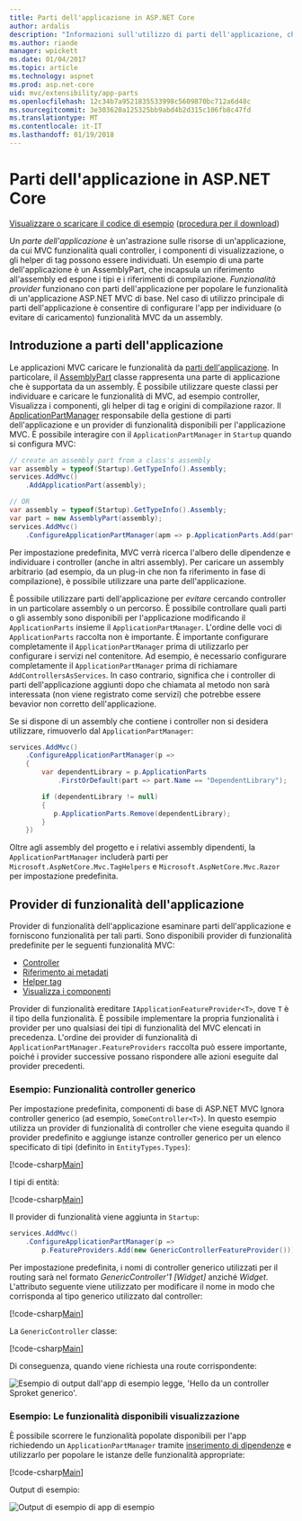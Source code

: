 ```yaml
---
title: Parti dell'applicazione in ASP.NET Core
author: ardalis
description: "Informazioni sull'utilizzo di parti dell'applicazione, che sono abstrations sulle risorse di un'app, configurare l'app per individuare o evitare di caricare le funzionalità da un assembly."
ms.author: riande
manager: wpickett
ms.date: 01/04/2017
ms.topic: article
ms.technology: aspnet
ms.prod: asp.net-core
uid: mvc/extensibility/app-parts
ms.openlocfilehash: 12c34b7a9521835533998c5609870bc712a6d48c
ms.sourcegitcommit: 3e303620a125325bb9abd4b2d315c106fb8c47fd
ms.translationtype: MT
ms.contentlocale: it-IT
ms.lasthandoff: 01/19/2018
---
```

# <a name="application-parts-in-aspnet-core"></a>Parti dell'applicazione in ASP.NET Core

[Visualizzare o scaricare il codice di esempio](https://github.com/aspnet/Docs/tree/master/aspnetcore/mvc/advanced/app-parts/sample) ([procedura per il download](xref:tutorials/index#how-to-download-a-sample))

Un *parte dell'applicazione* è un'astrazione sulle risorse di un'applicazione, da cui MVC funzionalità quali controller, i componenti di visualizzazione, o gli helper di tag possono essere individuati. Un esempio di una parte dell'applicazione è un AssemblyPart, che incapsula un riferimento all'assembly ed espone i tipi e i riferimenti di compilazione. *Funzionalità provider* funzionano con parti dell'applicazione per popolare le funzionalità di un'applicazione ASP.NET MVC di base. Nel caso di utilizzo principale di parti dell'applicazione è consentire di configurare l'app per individuare (o evitare di caricamento) funzionalità MVC da un assembly.

## <a name="introducing-application-parts"></a>Introduzione a parti dell'applicazione

Le applicazioni MVC caricare le funzionalità da [parti dell'applicazione](/aspnet/core/api/microsoft.aspnetcore.mvc.applicationparts.applicationpart). In particolare, il [AssemblyPart](/aspnet/core/api/microsoft.aspnetcore.mvc.applicationparts.assemblypart#Microsoft_AspNetCore_Mvc_ApplicationParts_AssemblyPart) classe rappresenta una parte di applicazione che è supportata da un assembly. È possibile utilizzare queste classi per individuare e caricare le funzionalità di MVC, ad esempio controller, Visualizza i componenti, gli helper di tag e origini di compilazione razor. Il [ApplicationPartManager](/aspnet/core/api/microsoft.aspnetcore.mvc.applicationparts.applicationpartmanager) responsabile della gestione di parti dell'applicazione e un provider di funzionalità disponibili per l'applicazione MVC. È possibile interagire con il `ApplicationPartManager` in `Startup` quando si configura MVC:

```csharp
// create an assembly part from a class's assembly
var assembly = typeof(Startup).GetTypeInfo().Assembly;
services.AddMvc()
    .AddApplicationPart(assembly);

// OR
var assembly = typeof(Startup).GetTypeInfo().Assembly;
var part = new AssemblyPart(assembly);
services.AddMvc()
    .ConfigureApplicationPartManager(apm => p.ApplicationParts.Add(part));
```

Per impostazione predefinita, MVC verrà ricerca l'albero delle dipendenze e individuare i controller (anche in altri assembly). Per caricare un assembly arbitrario (ad esempio, da un plug-in che non fa riferimento in fase di compilazione), è possibile utilizzare una parte dell'applicazione.

È possibile utilizzare parti dell'applicazione per *evitare* cercando controller in un particolare assembly o un percorso. È possibile controllare quali parti o gli assembly sono disponibili per l'applicazione modificando il `ApplicationParts` insieme il `ApplicationPartManager`. L'ordine delle voci di `ApplicationParts` raccolta non è importante. È importante configurare completamente il `ApplicationPartManager` prima di utilizzarlo per configurare i servizi nel contenitore. Ad esempio, è necessario configurare completamente il `ApplicationPartManager` prima di richiamare `AddControllersAsServices`. In caso contrario, significa che i controller di parti dell'applicazione aggiunti dopo che chiamata al metodo non sarà interessata (non viene registrato come servizi) che potrebbe essere bevavior non corretto dell'applicazione.

Se si dispone di un assembly che contiene i controller non si desidera utilizzare, rimuoverlo dal `ApplicationPartManager`:

```csharp
services.AddMvc()
    .ConfigureApplicationPartManager(p =>
    {
        var dependentLibrary = p.ApplicationParts
            .FirstOrDefault(part => part.Name == "DependentLibrary");

        if (dependentLibrary != null)
        {
           p.ApplicationParts.Remove(dependentLibrary);
        }
    })
```

Oltre agli assembly del progetto e i relativi assembly dipendenti, la `ApplicationPartManager` includerà parti per `Microsoft.AspNetCore.Mvc.TagHelpers` e `Microsoft.AspNetCore.Mvc.Razor` per impostazione predefinita.

## <a name="application-feature-providers"></a>Provider di funzionalità dell'applicazione

Provider di funzionalità dell'applicazione esaminare parti dell'applicazione e forniscono funzionalità per tali parti. Sono disponibili provider di funzionalità predefinite per le seguenti funzionalità MVC:

* [Controller](https://docs.microsoft.com/aspnet/core/api/microsoft.aspnetcore.mvc.controllers.controllerfeatureprovider)
* [Riferimento ai metadati](https://docs.microsoft.com/aspnet/core/api/microsoft.aspnetcore.mvc.razor.compilation.metadatareferencefeatureprovider)
* [Helper tag](https://docs.microsoft.com/aspnet/core/api/microsoft.aspnetcore.mvc.razor.taghelpers.taghelperfeatureprovider)
* [Visualizza i componenti](https://docs.microsoft.com/aspnet/core/api/microsoft.aspnetcore.mvc.viewcomponents.viewcomponentfeatureprovider)

Provider di funzionalità ereditare `IApplicationFeatureProvider<T>`, dove `T` è il tipo della funzionalità. È possibile implementare la propria funzionalità i provider per uno qualsiasi dei tipi di funzionalità del MVC elencati in precedenza. L'ordine dei provider di funzionalità di `ApplicationPartManager.FeatureProviders` raccolta può essere importante, poiché i provider successive possano rispondere alle azioni eseguite dal provider precedenti.

### <a name="sample-generic-controller-feature"></a>Esempio: Funzionalità controller generico

Per impostazione predefinita, componenti di base di ASP.NET MVC Ignora controller generico (ad esempio, `SomeController<T>`). In questo esempio utilizza un provider di funzionalità di controller che viene eseguita quando il provider predefinito e aggiunge istanze controller generico per un elenco specificato di tipi (definito in `EntityTypes.Types`):

[!code-csharp[Main](./app-parts/sample/AppPartsSample/GenericControllerFeatureProvider.cs?highlight=13&range=18-36)]

I tipi di entità:

[!code-csharp[Main](./app-parts/sample/AppPartsSample/Model/EntityTypes.cs?range=6-16)]

Il provider di funzionalità viene aggiunta in `Startup`:

```csharp
services.AddMvc()
    .ConfigureApplicationPartManager(p => 
        p.FeatureProviders.Add(new GenericControllerFeatureProvider()));
```

Per impostazione predefinita, i nomi di controller generico utilizzati per il routing sarà nel formato *GenericController'1 [Widget]* anziché *Widget*. L'attributo seguente viene utilizzato per modificare il nome in modo che corrisponda al tipo generico utilizzato dal controller:

[!code-csharp[Main](./app-parts/sample/AppPartsSample/GenericControllerNameConvention.cs)]

La `GenericController` classe:

[!code-csharp[Main](./app-parts/sample/AppPartsSample/GenericController.cs?highlight=5-6)]

Di conseguenza, quando viene richiesta una route corrispondente:

![Esempio di output dall'app di esempio legge, 'Hello da un controller Sproket generico'.](app-parts/_static/generic-controller.png)

### <a name="sample-display-available-features"></a>Esempio: Le funzionalità disponibili visualizzazione

È possibile scorrere le funzionalità popolate disponibili per l'app richiedendo un `ApplicationPartManager` tramite [inserimento di dipendenze](../../fundamentals/dependency-injection.md) e utilizzarlo per popolare le istanze delle funzionalità appropriate:

[!code-csharp[Main](./app-parts/sample/AppPartsSample/Controllers/FeaturesController.cs?highlight=16,25-27)]

Output di esempio:

![Output di esempio di app di esempio](app-parts/_static/available-features.png)
